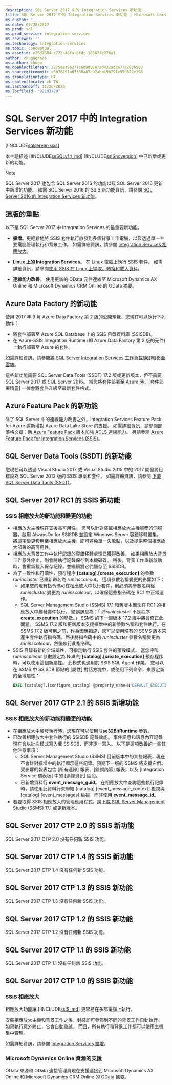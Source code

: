 ```yaml
---
description: SQL Server 2017 中的 Integration Services 新功能
title: SQL Server 2017 中的 Integration Services 新功能 | Microsoft Docs
ms.custom: ''
ms.date: 09/28/2017
ms.prod: sql
ms.prod_service: integration-services
ms.reviewer: ''
ms.technology: integration-services
ms.topic: conceptual
ms.assetid: e26d7884-e772-46fa-bfdc-38567fe976a1
author: chugugrace
ms.author: chugu
ms.openlocfilehash: 3275ee19e271c6d9d98e7ad432ad3a772283b583
ms.sourcegitcommit: c5078791a07330a87a92abb19b791e950672e198
ms.translationtype: HT
ms.contentlocale: zh-TW
ms.lasthandoff: 11/26/2020
ms.locfileid: "92193720"
---
```

# <a name="what39s-new-in-integration-services-in-sql-server-2017"></a>SQL Server 2017 中的 Integration Services 新功能

[!INCLUDE[sqlserver-ssis](../includes/applies-to-version/sqlserver-ssis.md)]


本主題描述 [!INCLUDE[ssSQLv14_md](../includes/sssqlv14-md.md)] [!INCLUDE[ssISnoversion](../includes/ssisnoversion-md.md)] 中已新增或更新的功能。

> [!NOTE]
> SQL Server 2017 也包含 SQL Server 2016 的功能以及 SQL Server 2016 更新中新增的功能。 如需 SQL Server 2016 的 SSIS 新功能資訊，請參閱 [SQL Server 2016 的 Integration Services 新功能](../integration-services/what-s-new-in-integration-services-in-sql-server-2016.md)。

## <a name="highlights-of-this-release"></a>這版的重點

以下是 SQL Server 2017 中 Integration Services 的最重要新功能。

-   **擴增**。更輕鬆地將 SSIS 套件執行散發到多個背景工作電腦，以及透過單一主要電腦管理執行和背景工作。 如需詳細資訊，請參閱 [Integration Services 相應放大](../integration-services/scale-out/integration-services-ssis-scale-out.md)。

-   **Linux 上的 Integration Services**。 在 Linux 電腦上執行 SSIS 套件。 如需詳細資訊，請參閱[使用 SSIS 在 Linux 上擷取、轉換和載入資料](../linux/sql-server-linux-migrate-ssis.md)。

-   **連線能力改善**。 使用更新的 OData 元件連線至 Microsoft Dynamics AX Online 和 Microsoft Dynamics CRM Online 的 OData 摘要。 

## <a name="new-in-azure-data-factory"></a>Azure Data Factory 的新功能

使用 2017 年 9 月 Azure Data Factory 第 2 版的公開預覽，您現在可以執行下列動作：
-   將套件部署至 Azure SQL Database 上的 SSIS 目錄資料庫 (SSISDB)。
-   在 Azure-SSIS Integration Runtime (即 Azure Data Factory 第 2 版的元件) 上執行部署至 Azure 的套件。

如需詳細資訊，請參閱[將 SQL Server Integration Services 工作負載隨即轉移至雲端](lift-shift/ssis-azure-lift-shift-ssis-packages-overview.md)。

這些新功能需要 SQL Server Data Tools (SSDT) 17.2 版或更新版本，但不需要 SQL Server 2017 或 SQL Server 2016。 當您將套件部署至 Azure 時，[套件部署精靈] 一律會將套件升級至最新套件格式。

## <a name="new-in-the-azure-feature-pack"></a>Azure Feature Pack 的新功能

除了 SQL Server 中的連線能力改善之外，Integration Services Feature Pack for Azure 還新增對 Azure Data Lake Store 的支援。 如需詳細資訊，請參閱部落格文章：[新 Azure Feature Pack 版本加強 ADLS 連線能力](https://blogs.msdn.microsoft.com/ssis/2017/08/29/new-azure-feature-pack-release-strengthening-adls-connectivity/)。 另請參閱 [Azure Feature Pack for Integration Services (SSIS)](azure-feature-pack-for-integration-services-ssis.md)。

## <a name="new-in-sql-server-data-tools-ssdt"></a>SQL Server Data Tools (SSDT) 的新功能

您現在可以透過 Visual Studio 2017 或 Visual Studio 2015 中的 2017 開發將目標設為 SQL Server 2012 版的 SSIS 專案和套件。 如需詳細資訊，請參閱 [下載 SQL Server Data Tools (SSDT)](../ssdt/download-sql-server-data-tools-ssdt.md)。

## <a name="new-in-ssis-in-sql-server-2017-rc1"></a>SQL Server 2017 RC1 的 SSIS 新功能

### <a name="new-and-changed-features-in-scale-out-for-ssis"></a>SSIS 相應放大的新功能和變更的功能

-   相應放大主機現在支援高可用性。 您可以針對裝載相應放大主機服務的伺服器，啟用 AlwaysOn for SSISDB 並設定 Windows Server 容錯移轉叢集。 將這項變更套用至相應放大主機，即可避免單一失敗點，以及提供整個相應放大部署的高可用性。
-   相應放大背景工作中執行記錄的容錯移轉處理已獲得改善。 如果相應放大背景工作意外停止，則會將執行記錄保存到本機磁碟。 稍後，背景工作重新啟動時，會重新載入保存記錄，並繼續將它們儲存至 SSISDB。
-   為了一致性和可讀性，預存程序 **[catalog].[create_execution]** 的參數 *runincluster* 已重新命名為 *runinscaleout*。 這項參數名稱變更的影響如下：
    -   如果您的現有指令碼可在相應放大中執行套件，則必須將參數名稱從 *runincluster* 變更為 *runinscaleout*，以確保這些指令碼在 RC1 中正常運作。
    -   SQL Server Management Studio (SSMS) 17.1 和舊版本無法在 RC1 的相應放大中觸發套件執行。 錯誤訊息為：「 *@runincluster* 不是程序 **create_execution** 的參數。」 SSMS 的下一個版本 17.2 版中將會修正此問題。 SSMS 17.2 版和更新版本支援擴增中的新參數名稱和套件執行。在 SSMS 17.2 版可用之前，作為因應措施，您可以使用現有的 SSMS 版本來產生套件執行指令碼，然後將指令碼中的 *runincluster* 參數名稱變更為 *runinscaleout*，然後執行此指令碼。
-   SSIS 目錄有新的全域屬性，可指定執行 SSIS 套件的預設模式。 當您呼叫 *runinscaleout* 參數設定為 Null 的 **[catalog].[create_execution]** 預存程序時，可以使用這個新屬性。 此模式也適用於 SSIS SQL Agent 作業。 您可以在 SSMS 中 SSISDB 節點的 [屬性] 對話方塊中，或使用下列命令，來設定新的全域屬性：
    ```sql
    EXEC [catalog].[configure_catalog] @property_name=N'DEFAULT_EXECUTION_MODE', @property_value=1
    ```

## <a name="new-in-ssis-in-sql-server-2017-ctp-21"></a>SQL Server 2017 CTP 2.1 的 SSIS 新增功能

### <a name="new-and-changed-features-in-scale-out-for-ssis"></a>SSIS 相應放大的新功能和變更的功能

-   在相應放大中觸發執行時，您現在可以使用 **Use32BitRuntime** 參數。
-   已改善相應放大中套件執行的 SSISDB 記錄效能。 事件訊息和訊息內容記錄現在會以批次模式寫入至 SSISDB，而非逐一寫入。 以下是這項改善的一些其他注意事項：        
    - SQL Server Management Studio (SSMS) 目前版本中的某些報表，現在不會針對擴增中的執行顯示這些記錄。預期下一版的 SSMS 將支援它們。 受影響的報表包含 [所有連線] 報表、[錯誤內容] 報表，以及 [Integration Service 儀表板] 中的 [連線資訊] 區段。
    - 已新增資料行 **event_message_guid**。 在相應放大中查詢這些執行記錄時，請使用此資料行來聯結 [catalog].[event_message_context] 檢視與 [catalog].[event_messages] 檢視，而非使用 **event_message_id**。
-   若要取得 SSIS 相應放大的管理應用程式，請[下載 SQL Server Management Studio (SSMS)](../ssms/download-sql-server-management-studio-ssms.md) 17.1 或更新版本。

## <a name="new-in-ssis-in-sql-server-2017-ctp-20"></a>SQL Server 2017 CTP 2.0 的 SSIS 新功能

SQL Server 2017 CTP 2.0 沒有任何新 SSIS 功能。

## <a name="new-in-ssis-in-sql-server-2017-ctp-14"></a>SQL Server 2017 CTP 1.4 的 SSIS 新功能

SQL Server 2017 CTP 1.4 沒有任何新 SSIS 功能。

## <a name="new-in-ssis-in-sql-server-2017-ctp-13"></a>SQL Server 2017 CTP 1.3 的 SSIS 新功能

SQL Server 2017 CTP 1.3 沒有任何新 SSIS 功能。

## <a name="new-in-ssis-in-sql-server-2017-ctp-12"></a>SQL Server 2017 CTP 1.2 的 SSIS 新功能

SQL Server 2017 CTP 1.2 沒有任何新 SSIS 功能。

## <a name="new-in-ssis-in-sql-server-2017-ctp-11"></a>SQL Server 2017 CTP 1.1 的 SSIS 新功能

SQL Server 2017 CTP 1.1 沒有任何新 SSIS 功能。

## <a name="new-in-ssis-in-sql-server-2017-ctp-10"></a>SQL Server 2017 CTP 1.0 的 SSIS 新功能

### <a name="scale-out-for-ssis"></a>SSIS 相應放大

相應放大功能讓 [!INCLUDE[ssIS_md](../includes/ssis-md.md)] 更容易在多部電腦上執行。 
   
安裝相應放大主機和背景工作之後，封裝即可發佈到不同的背景工作自動執行。 如果執行意外終止，它會自動重試。 而且，所有執行和背景工作都可以使用主機集中管理。
   
如需詳細資訊，請參閱 [Integration Services 擴增](../integration-services/scale-out/integration-services-ssis-scale-out.md)。
   
### <a name="support-for-microsoft-dynamics-online-resources"></a>Microsoft Dynamics Online 資源的支援

OData 來源和 OData 連接管理員現在支援連接到 Microsoft Dynamics AX Online 和 Microsoft Dynamics CRM Online 的 OData 摘要。